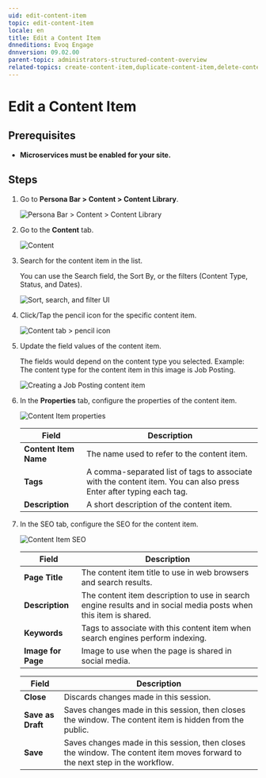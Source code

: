 ```yaml
---
uid: edit-content-item
topic: edit-content-item
locale: en
title: Edit a Content Item
dnneditions: Evoq Engage
dnnversion: 09.02.00
parent-topic: administrators-structured-content-overview
related-topics: create-content-item,duplicate-content-item,delete-content-item,share-in-social-media,get-embed-code
---
```


# Edit a Content Item

## Prerequisites

*   **Microservices must be enabled for your site.**

## Steps

1.  Go to **Persona Bar \> Content \> Content Library**.
    
    ![Persona Bar > Content > Content Library](/images/scr-pbar-host-Content-E91.png)
    
2.  Go to the **Content** tab.
    
    ![Content](/images/scr-pbtabs-all-Content-ContentLibrary-Content-E91.png)
    
3.  Search for the content item in the list.
    
    You can use the Search field, the Sort By, or the filters (Content Type, Status, and Dates).
    
      
    
    ![Sort, search, and filter UI](/images/scr-ContentItems-searchsortfilter-E91.gif)
    
      
    
4.  Click/Tap the pencil icon for the specific content item.
    
      
    
    ![Content tab > pencil icon](/images/scr-ContentItems-item-pencil-icon-E91.png)
    
      
    
5.  Update the field values of the content item.
    
    The fields would depend on the content type you selected. Example: The content type for the content item in this image is Job Posting.  
    
    ![Creating a Job Posting content item](/images/scr-ContentItems-JobDescription-E91.png)
    
      
    
6.  In the **Properties** tab, configure the properties of the content item.
    
      
    
    ![Content Item properties](/images/scr-ContentItems-properties-E91.png)
    
      
    
    |**Field**|**Description**|
    |---|---|    
    |**Content Item Name**|The name used to refer to the content item.|
    |**Tags**|A comma-separated list of tags to associate with the content item. You can also press Enter after typing each tag.|
    |**Description**|A short description of the content item.|
    
7.  In the SEO tab, configure the SEO for the content item.
    
      
    
    ![Content Item SEO](/images/scr-ContentItems-SEO-E91.png)
    
      
    
    |**Field**|**Description**|
    |---|---| 
    |**Page Title**|The content item title to use in web browsers and search results.|
    |**Description**|The content item description to use in search engine results and in social media posts when this item is shared.|
    |**Keywords**|Tags to associate with this content item when search engines perform indexing.|
    |**Image for Page**|Image to use when the page is shared in social media.|
    
    |**Field**|**Description**|
    |---|---| 
    |**Close**|Discards changes made in this session.|
    |**Save as Draft**|Saves changes made in this session, then closes the window. The content item is hidden from the public.|
    |**Save**|Saves changes made in this session, then closes the window. The content item moves forward to the next step in the workflow.|
